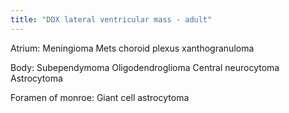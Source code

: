```yaml
---
title: "DDX lateral ventricular mass - adult"
---
```

Atrium:
Meningioma
Mets
choroid plexus xanthogranuloma

Body:
Subependymoma
Oligodendroglioma
Central neurocytoma
Astrocytoma

Foramen of monroe:
Giant cell astrocytoma

